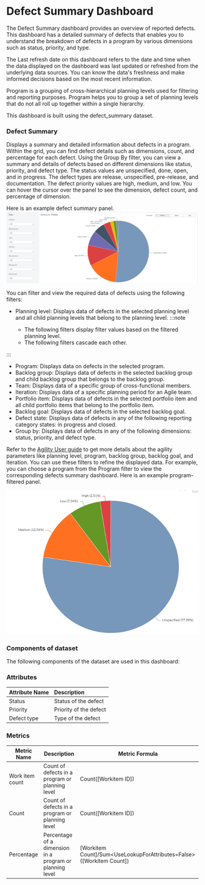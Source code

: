 # Defect Summary Dashboard

The Defect Summary dashboard provides an overview of reported defects. This dashboard has a detailed summary of defects that enables you to understand the breakdown of defects in a program by various dimensions such as status, priority, and type.

The Last refresh date on this dashboard refers to the date and time when the data displayed on the dashboard was last updated or refreshed from the underlying data sources. You can know the data's freshness and make informed decisions based on the most recent information.

Program is a grouping of cross-hierarchical planning levels used for filtering and reporting purposes. Program helps you to group a set of planning levels that do not all roll up together within a single hierarchy.

This dashboard is built using the defect_summary dataset.

### Defect Summary 
Displays a summary and detailed information about defects in a program. Within the grid, you can find defect details such as dimensions, count, and percentage for each defect. Using the Group By filter, you can view a summary and details of defects based on different dimensions like status, priority, and defect type. The status values are unspecified, done, open, and in progress. The defect types are release, unspecified, pre-release, and documentation. The defect priority values are high, medium, and low. You can hover the cursor over the panel to see the dimension, defect count, and percentage of dimension.

Here is an example defect summary panel.
![Defect Summary](../images/defect_summary.PNG)

You can filter and view the required data of defects using the following filters:

- Planning level: Displays data of defects in the selected planning level and all child planning levels that belong to the planning level.
:::note

  - The following filters display filter values based on the filtered planning level.
  - The following filters cascade each other.

:::
- Program: Displays data on defects in the selected program.
- Backlog group: Displays data of defects  in the selected backlog group and child backlog group that belongs to the backlog group.
- Team: Displays data of a specific group of cross-functional members.
- Iteration: Displays data of a specific planning period for an Agile team.
- Portfolio item: Displays data of defects  in the selected portfolio item and all child portfolio items that belong to the portfolio item.
- Backlog goal: Displays data of defects  in the selected backlog goal.
- Defect state: Displays data of defects in any of the following reporting category states: in progress and closed.
- Group by: Displays data of defects in any of the following dimensions: status, priority, and defect type.

 Refer to the [Agility User guide](https://docs.digital.ai/bundle/agility-onlinehelp/page/Content/Digital.ai_Agility/Digital.ai_Agility.htm) to get more details about the agility parameters like planning level, program, backlog group, backlog goal, and iteration. You can use these filters to refine the displayed data. For example, you can choose a program from the Program filter to view the corresponding defects summary dashboard. Here is an example program-filtered panel.

![Defect Summary filtered panel](../images/defect_summary_filtered_panel.PNG)

### Components of dataset

The following components of the dataset are used in this dashboard: 

### Attributes
| Attribute Name  | Description |
|:-------------|:------------|
|Status|Status of the defect|
|Priority|Priority of the defect|
|Defect type| Type of the defect|

### Metrics
| Metric Name  | Description |Metric Formula|
|-------------|------------|-------------|
|Work item count|Count of defects in a program or planning level|Count([Workitem ID])|
|Count|Count of defects in a program or planning level|Count([Workitem ID])|
|Percentage|Percentage of a dimension in a program or planning level|[Workitem Count]/Sum<UseLookupForAttributes=False>([Workitem Count])|


